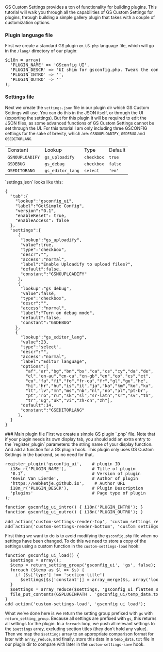 GS Custom Settings provides a ton of functionality for building plugins.
This tutorial will walk you through all the capabilities of GS Custom Settings for plugins, through building a simple gallery plugin that takes with a couple of customization options.
### Plugin language file
First we create a standard GS plugin `en_US.php` language file, which will go in the `/lang/` directory of our plugin:
<pre>
$i18n = array(
  'PLUGIN_NAME' => 'GSconfig UI',
  'PLUGIN_DESCR' => 'UI shim for gsconfig.php. Tweak the config settings directly from GS CMS. Requires GS Custom Settings v0.4+',
  'PLUGIN_INTRO' => '',
  'PLUGIN_OUTRO' => ''
);
</pre>
### Settings file
Next we create the `settings.json` file in our plugin dir which GS Custom Settings will use. You can do this in the JSON itself, or through the UI (exporting the settings). But for this plugin it will be required to edit the JSON files, as some advanced functions of GS Custom Settings cannot be set through the UI. For this tutorial I am only including three GSCONFIG settings for the sake of brevity, which are:  `GSNOUPLOADIFY`, `GSDEBUG` and `GSEDITORLANG`.
<table style="border-collapse: collapse;">
<tr>
  <td>Constant</td>
  <td>Lookup</td>
  <td>Type</td>
  <td>Default</td>
</tr>
<tr>
  <td><code>GSNOUPLOADIFY</code></td>
  <td><code>gs_uploadify</code></td>
  <td><code>checkbox</code></td>
  <td><code>true</code></td>
</tr>
<tr>
  <td><code>GSDEBUG</code></td>
  <td><code>gs_debug</code></td>
  <td><code>checkbox</code></td>
  <td><code>false</code></td>
</tr>
<tr>
  <td><code>GSEDITORANG</code></td>
  <td><code>gs_editor_lang</code></td>
  <td><code>select</code></td>
  <td><code>'en'</code></td>
</tr>
</table>
`settings.json` looks like this:
<pre>
{
  "tab":{
    "lookup":"gsconfig_ui",
    "label":"GetSimple Config",
    "version":"0.1",
    "enableReset": true,
    "enableAccess": false
  },
  "settings":{
     {
      "lookup":"gs_uploadify",
      "value":true,
      "type":"checkbox",
      "descr":"",
      "access":"normal",
      "label":"Enable Uploadify to upload files?",
      "default":false,
      "constant":"GSNOUPLOADIFY"
     },
     {
      "lookup":"gs_debug",
      "value":false,
      "type":"checkbox",
      "descr":"",
      "access":"normal",
      "label":"Turn on debug mode",
      "default":false,
      "constant":"GSDEBUG"
    },
    {
      "lookup":"gs_editor_lang",
      "value":23,
      "type":"select",
      "descr":"",
      "access":"normal",
      "label":"Editor language",
      "options":[
        "af","ar","bg","bn","bs","ca","cs","cy","da","de",
        "el","en-au","en-ca","en-gb","en","eo","es","et",
        "eu","fa","fi","fo","fr-ca","fr","gl","gu","he",
        "hi","hr","hu","is","it","ja","ka","km","ko","ku",
        "lt","lv","mn","ms","nb","nl","no","pl","pt-br",
        "pt","ro","ru","sk","sl","sr-latn","sr","sv","th",
        "tr","ug","uk","vi","zh-cn","zh"],
      "default":14,
      "constant":"GSEDITORLANG"
     },
  }
}
</pre>
### Main plugin file
First we create a simple GS plugin `.php` file. Note that if your plugin needs its own display tab, you should add an extra entry to the `register_plugin` parameters: the string name of your display function. And add a function for a GS plugin hook. This plugin only uses GS Custom Settings in the backend, so no need for that.

<pre>
register_plugin('gsconfig_ui',    # plugin ID
  i18n_r('PLUGIN_NAME'),          # Title of plugin
  '0.1',                          # Version of plugin
  'Kevin Van Lierde',             # Author of plugin
  'https://webketje.github.io',    # Author URL
  i18n_r('PLUGIN_DESCR'),         # Plugin Description
  'plugins'                       # Page type of plugin
);
</pre>

<pre>
function gsconfig_ui_intro() { i18n('PLUGIN_INTRO'); }
function gsconfig_ui_outro() { i18n('PLUGIN_OUTRO'); }

add_action('custom-settings-render-top', 'custom_settings_render', array('gsconfig_ui', 'gsconfig_ui_intro'));
add_action('custom-settings-render-bottom', 'custom_settings_render', array('gsconfig_ui', 'gsconfig_ui_outro'));
</pre>
First thing we want to do is to avoid modifying the `gsconfig.php` file when no settings have been changed. To do this we need to store a copy of the settings using a custom function in the `custom-settings-load` hook:
<pre>
function gsconfig_ui_load() {
  $settings = array();
  $temp = return_setting_group('gsconfig_ui', 'gs', false);
  foreach ($temp as $l => $s) {
    if ($s['type'] !== 'section-title')
      $settings[$s['constant']] = array_merge($s, array('lookup', $l));
  }
  $settings = array_reduce($settings, 'gsconfig_ui_flatten_setting');
  file_put_contents(GSPLUGINPATH . 'gsconfig_ui/temp_data.txt', $settings);
}
add_action('custom-settings-load', 'gsconfig_ui_load');
</pre>
What we've done here is we return the setting group prefixed with `gs` with `return_setting_group`. Because all settings are prefixed with `gs`, this returns all settings for the plugin. In a `foreach` loop, we push all relevant settings to the `$settings` array, excluding section titles (they don't hold any value). Then we map the `$settings` array to an appropriate comparison format for later with `array_reduce`, and finally, store this data in a `temp_data.txt` file in our plugin dir to compare with later in the `custom-settings-save` hook.
